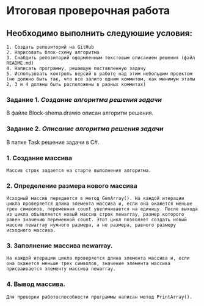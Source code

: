 # **Итоговая проверочная работа**

## **Необходимо выполнить следуюшие условия:**
    1. Создать репозиторий на GitHub
    2. Нарисовать блок-схему алгоритма
    3. Снабдить репозиторий оформленным текстовым описанием решения (файл README.md)
    4. Написать программу, решающую поставленную задачу
    5. Использовать контроль версий в работе над этим небольшим проектом (не должно быть так, что все залито одним коммитом, как минимум этапы 2, 3 и 4 должны быть расположены в разных коммитах)

### **Задание 1.** *Создание алгоритма решения задачи*
В файле Block-shema.drawio описан алгоритм решения.

### **Задание 2.** *Описание алгоритма решения задачи*
В папке Task решение задачи в C#.

### 1. Создание массива
    Массив строк задается на старте выполнения алгоритма.

### 2. Определение размера нового массива
    Исходный массив передается в метод GenArray(). На каждой итерации цикла проверяется длина элемента массива и, если она окажется меньше трех символов, переменная count увеличивается на единицу. После выхода из цикла объявляется новый массив строк newarray, размер которого равен значению переменной count. Этот цикл позволяет создать новый массив newarray нужного размера, а не размера, равного размеру исходного массива.

### 3. Заполнение массива **newarray**.
    На каждой итерации цикла проверяется длина элемента массива и, если она окажется меньше трех символов, значение элемента массива присваивается элементу массива newarray.

### 4. Вывод массива.
    Для проверки работоспособности программы написан метод PrintArray().
